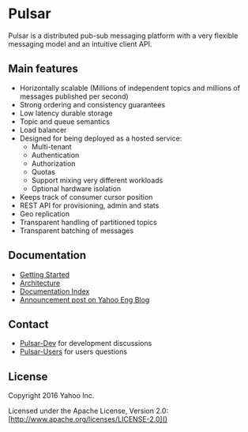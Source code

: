 # Pulsar

Pulsar is a distributed pub-sub messaging platform with a very
flexible messaging model and an intuitive client API.

## Main features
* Horizontally scalable (Millions of independent topics and millions
  of messages published per second)
* Strong ordering and consistency guarantees
* Low latency durable storage
* Topic and queue semantics
* Load balancer
* Designed for being deployed as a hosted service:
  * Multi-tenant
  * Authentication
  * Authorization
  * Quotas
  * Support mixing very different workloads
  * Optional hardware isolation
* Keeps track of consumer cursor position
* REST API for provisioning, admin and stats
* Geo replication
* Transparent handling of partitioned topics
* Transparent batching of messages

## Documentation

* [Getting Started](./docs/GettingStarted.md)
* [Architecture](./docs/Architecture.md)
* [Documentation Index](./docs/Documentation.md)
* [Announcement post on Yahoo Eng Blog](https://yahooeng.tumblr.com/post/150078336821/open-sourcing-pulsar-pub-sub-messaging-at-scale)

## Contact
* [Pulsar-Dev](https://groups.google.com/d/forum/pulsar-dev) for
  development discussions
* [Pulsar-Users](https://groups.google.com/d/forum/pulsar-users) for
  users questions

## License

Copyright 2016 Yahoo Inc.

Licensed under the Apache License, Version 2.0: [http://www.apache.org/licenses/LICENSE-2.0]()
